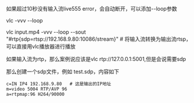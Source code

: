 如果超过10秒没有输入流live555 error，会自动断开，可以添加--loop参数



vlc -vvv --loop



vlc input.mp4 -vvv --loop --sout "#rtp{sdp=rtsp://192.168.9.80:10086/stream}" 	# 将输入流转换为输出流rtsp，可以直接用vlc播放器进行播放



如果输入流为rtp，那么案例说应该是vlc rtp://127.0.0.1:5001,但是会说需要sdp

那么创建一个sdp文件，例如 test.sdp，内容如下

```
c=IN IP4 192.168.9.80	# 这是输出的IP地址
m=video 5004 RTP/AVP 96 
a=rtpmap:96 H264/90000
```

